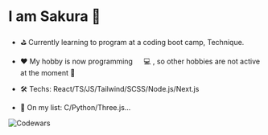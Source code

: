 # I am Sakura 🌸

- ⛳️ Currently learning to program at a coding boot camp, Technique.

- ❤️ My hobby is now programming 　 💻 , so other hobbies are not active at the moment 🤪

- 🛠️ Techs: React/TS/JS/Tailwind/SCSS/Node.js/Next.js
  
- 📃 On my list: C/Python/Three.js...

![Codewars](https://github.r2v.ch/codewars?user=sansan-sakura&stroke=blue)
